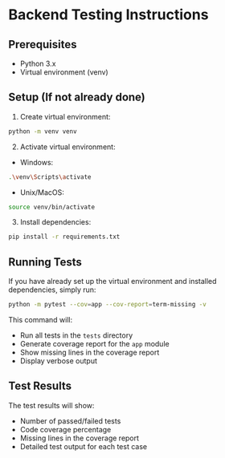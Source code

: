 # Backend Testing Instructions

## Prerequisites
- Python 3.x
- Virtual environment (venv)

## Setup (If not already done)
1. Create virtual environment:
```bash
python -m venv venv
```

2. Activate virtual environment:
- Windows:
```bash
.\venv\Scripts\activate
```
- Unix/MacOS:
```bash
source venv/bin/activate
```

3. Install dependencies:
```bash
pip install -r requirements.txt
```

## Running Tests
If you have already set up the virtual environment and installed dependencies, simply run:
```bash
python -m pytest --cov=app --cov-report=term-missing -v
```

This command will:
- Run all tests in the `tests` directory
- Generate coverage report for the `app` module
- Show missing lines in the coverage report
- Display verbose output

## Test Results
The test results will show:
- Number of passed/failed tests
- Code coverage percentage
- Missing lines in the coverage report
- Detailed test output for each test case 